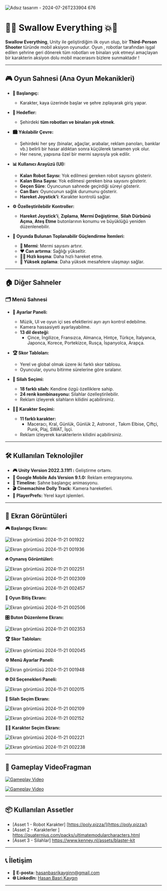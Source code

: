 
![Adsız tasarım - 2024-07-26T233904 676](https://github.com/user-attachments/assets/1e4cf3ca-34dd-42ce-8734-206192d425d5)

# 🤖💥 Swallow Everything 💥🤖

**Swallow Everything**, Unity ile geliştirdiğim ilk oyun olup, bir **Third-Person Shooter** türünde mobil aksiyon oyunudur. Oyun , robotlar tarafından işgal edilen şehrine geri dönerek tüm robotları ve binaları yok etmeyi amaçlayan bir karakterin aksiyon dolu mobil macerasını bizlere sunmaktadır !

---

## 🎮 Oyun Sahnesi (Ana Oyun Mekanikleri)

- **🚀 Başlangıç:**
  - Karakter, kaya üzerinde başlar ve şehre zıplayarak giriş yapar.

- **🎯 Hedefler:**
  - Şehirdeki **tüm robotları ve binaları yok etmek**.

- **🏙️ Yıkılabilir Çevre:**
  - Şehirdeki her şey (binalar, ağaçlar, arabalar, reklam panoları, banklar vb.) belirli bir hasar aldıktan sonra küçülerek tamamen yok olur.
  - Her nesne, yapısına özel bir mermi sayısıyla yok edilir.

- **📊 Kullanıcı Arayüzü (UI):**
  - **Kalan Robot Sayısı**: Yok edilmesi gereken robot sayısını gösterir.
  - **Kalan Bina Sayısı**: Yok edilmesi gereken bina sayısını gösterir.
  - **Geçen Süre**: Oyuncunun sahnede geçirdiği süreyi gösterir.
  - **Can Barı**: Oyuncunun sağlık durumunu gösterir.
  - **Hareket Joystick’i**: Karakter kontrolü sağlar.

- **⚙️ Özelleştirilebilir Kontroller:**
  - **Hareket Joystick'i**, **Zıplama**, **Mermi Değiştirme**, **Silah Dürbünü Açma**, **Ateş Etme** butonlarının konumu ve büyüklüğü yeniden düzenlenebilir.

- **💎 Oyunda Bulunan Toplanabilir Güçlendirme İtemleri:**
  - **🔫 Mermi**: Mermi sayısını artırır.
  - **❤️ Can artırma**: Sağlığı yükseltir.
  - **🏃‍♂️ Hızlı koşma**: Daha hızlı hareket etme.
  - **🦘 Yüksek zıplama**: Daha yüksek mesafelere ulaşmayı sağlar.

---

## 🏠 Diğer Sahneler

### 🗂️ Menü Sahnesi
- **🔧 Ayarlar Paneli:**
  - Müzik, UI ve oyun içi ses efektlerini ayrı ayrı kontrol edebilme.
  - Kamera hassasiyeti ayarlayabilme.
  - **13 dil desteği:**
    - Çince, İngilizce, Fransızca, Almanca, Hintçe, Türkçe, İtalyanca, Japonca, Korece, Portekizce, Rusça, İspanyolca, Arapça.

- **🏆 Skor Tabloları:**
  - Yerel ve global olmak üzere iki farklı skor tablosu.
  - Oyuncular, oyunu bitirme sürelerine göre sıralanır.

- **🔫 Silah Seçimi:**
  - **18 farklı silah:** Kendine özgü özelliklere sahip.
  - **24 renk kombinasyonu:** Silahlar özelleştirilebilir.
  - Reklam izleyerek silahların kilidini açabilirsiniz.

- **🧍‍♂️ Karakter Seçimi:**
  - **11 farklı karakter:**
    - Maceracı, Kral, Günlük, Günlük 2, Astronot , Takım Elbise, Çiftçi, Punk, Plaj, SWAT, İşçi.
  - Reklam izleyerek karakterlerin kilidini açabilirsiniz.

---

## 🛠️ Kullanılan Teknolojiler

- **🎮 Unity Version 2022.3.11f1 :** Geliştirme ortamı.
- **📱 Google Mobile Ads Version 9.1.0:** Reklam entegrasyonu.
- **🎥 Timeline:** Sahne başlangıç animasyonu.
- **🎬 Cinemachine Dolly Track:** Kamera hareketleri.
- **💾 PlayerPrefs:** Yerel kayıt işlemleri.

---

## 📸 Ekran Görüntüleri

**🎮 Başlangıç Ekranı:**

![Ekran görüntüsü 2024-11-21 001922](https://github.com/user-attachments/assets/482c20d7-abff-4525-b635-455f61cf3415)

![Ekran görüntüsü 2024-11-21 001936](https://github.com/user-attachments/assets/95322de3-9fe1-4ed4-a7b1-37042ceef594)

**🔥 Oynanış Görüntüleri:**

![Ekran görüntüsü 2024-11-21 002251](https://github.com/user-attachments/assets/646cef2c-cb82-4306-aff3-3427de4778d3)

![Ekran görüntüsü 2024-11-21 002309](https://github.com/user-attachments/assets/ea5e8e9b-e3c2-42b1-9b32-d02486589b6f)

![Ekran görüntüsü 2024-11-21 002457](https://github.com/user-attachments/assets/7ee03364-032b-4961-9700-0f85861cce4c)

**🏁 Oyun Bitiş Ekranı:**

![Ekran görüntüsü 2024-11-21 002506](https://github.com/user-attachments/assets/79398332-d459-426b-8dac-b06c06017064)

**🎛️ Buton Düzenleme Ekranı:**

![Ekran görüntüsü 2024-11-21 002353](https://github.com/user-attachments/assets/058ff8c9-b855-4272-9391-45095f4bfb01)

**🏆 Skor Tabloları:**

![Ekran görüntüsü 2024-11-21 002045](https://github.com/user-attachments/assets/74a64c32-c014-493f-b51b-540d20e48706)

**⚙️ Menü Ayarlar Paneli:**

![Ekran görüntüsü 2024-11-21 001948](https://github.com/user-attachments/assets/8910674d-19f5-499a-b429-aa8423f26741)

**🌐 Dil Seçenekleri Paneli:**

![Ekran görüntüsü 2024-11-21 002015](https://github.com/user-attachments/assets/5adc1526-7cdc-45d9-9155-72ebc3d5324e)

**🔫 Silah Seçim Ekranı:**

![Ekran görüntüsü 2024-11-21 002109](https://github.com/user-attachments/assets/79be4445-3b0a-4b04-8743-059daccc9b04)

![Ekran görüntüsü 2024-11-21 002152](https://github.com/user-attachments/assets/3a3af747-7a87-4998-9bfe-49135a54f213)

**🧙‍♂️ Karakter Seçim Ekranı:**

![Ekran görüntüsü 2024-11-21 002221](https://github.com/user-attachments/assets/b9df8558-79ec-479f-a622-111172ee549a)

![Ekran görüntüsü 2024-11-21 002238](https://github.com/user-attachments/assets/b182f9e8-2014-4cfc-bb36-09a92c8303e1)

---

## 🎥 Gameplay VideoFragman

[![Gameplay Video](https://img.youtube.com/vi/J5l2Px_SJDE/0.jpg)](https://www.youtube.com/watch?v=J5l2Px_SJDE&ab_channel=G%C4%B1nGames)

[![Gameplay Video](https://img.youtube.com/vi/Ps7XUH_xMAk/0.jpg)](https://www.youtube.com/watch?v=Ps7XUH_xMAk&ab_channel=G%C4%B1nGames)

---

## 📦 Kullanılan Assetler

- [Asset 1 - Robot Karakter] [https://poly.pizza/](https://poly.pizza/)
- [Asset 2 - Karakterler ] https://quaternius.com/packs/ultimatemodularcharacters.html
- [Asset 3 - Silahlar] https://www.kenney.nl/assets/blaster-kit

---

## 📞 İletişim

- **📧 E-posta:** hasanbasrikayginn@gmail.com  
- **🌐 LinkedIn:** [Hasan Basri Kaygın](https://www.linkedin.com/in/hasanbasrikaygin/)  

---

